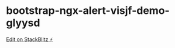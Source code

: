 # bootstrap-ngx-alert-visjf-demo-glyysd

[Edit on StackBlitz ⚡️](https://stackblitz.com/edit/bootstrap-ngx-alert-visjf-demo-glyysd)
